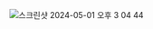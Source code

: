 ![스크린샷 2024-05-01 오후 3 04 44](https://github.com/dongKos/multi_module_template/assets/47417427/1665cb6c-5d58-48c8-9d5b-802a7ff312c8)
